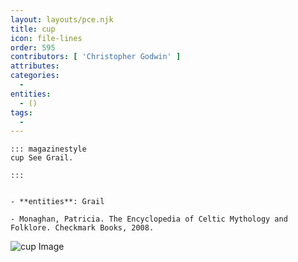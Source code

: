 ```yaml
---
layout: layouts/pce.njk
title: cup
icon: file-lines
order: 595
contributors: [ 'Christopher Godwin' ]
attributes:
categories:
  - 
entities:
  - ()
tags:
  - 
---
```

``` tab [group1:Info]
::: magazinestyle
cup See Grail.

:::
```
``` tab [group1:Attributes]
```
``` tab [group1:Entities]
- **entities**: Grail
```
``` tab [group1:Sources]
- Monaghan, Patricia. The Encyclopedia of Celtic Mythology and Folklore. Checkmark Books, 2008.
```
![cup Image](https://upload.wikimedia.org/wikipedia/commons/thumb/d/da/Cup_and_Saucer_LACMA_47.35.6a-b_%281_of_3%29.jpg/1200px-Cup_and_Saucer_LACMA_47.35.6a-b_%281_of_3%29.jpg)

